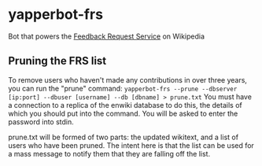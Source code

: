 # yapperbot-frs
Bot that powers the [Feedback Request Service](https://en.wikipedia.org/wiki/WP:FRS) on Wikipedia

## Pruning the FRS list
To remove users who haven't made any contributions in over three years, you can run the "prune" command:
`yapperbot-frs --prune --dbserver [ip:port] --dbuser [username] --db [dbname] > prune.txt`
You must have a connection to a replica of the enwiki database to do this, the details of which you should put into the command. You will be asked to enter the password into stdin.

prune.txt will be formed of two parts: the updated wikitext, and a list of users who have been pruned. The intent here is that the list can be used for a mass message to notify them that they are falling off the list.
